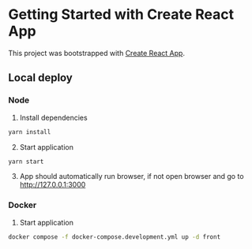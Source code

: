 # Getting Started with Create React App

This project was bootstrapped with [Create React App](https://github.com/facebook/create-react-app).

## Local deploy

### Node

1. Install dependencies

```bash
yarn install
```

2. Start application

```bash
yarn start
```

3. App should automatically run browser, if not open browser and go to http://127.0.0.1:3000

### Docker

1. Start application

```bash
docker compose -f docker-compose.development.yml up -d front
```
